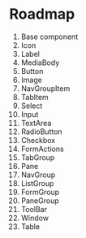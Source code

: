 # Roadmap

1. Base component
2. Icon
3. Label
4. MediaBody
5. Button
6. Image
7. NavGroupItem
8. TabItem
9. Select
10. Input
11. TextArea
12. RadioButton
13. Checkbox
14. FormActions
15. TabGroup
16. Pane
17. NavGroup
18. ListGroup
19. FormGroup
20. PaneGroup
21. ToolBar
22. Window
23. Table
